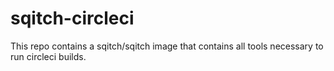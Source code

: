 # sqitch-circleci

This repo contains a sqitch/sqitch image that contains all tools necessary to run circleci builds.